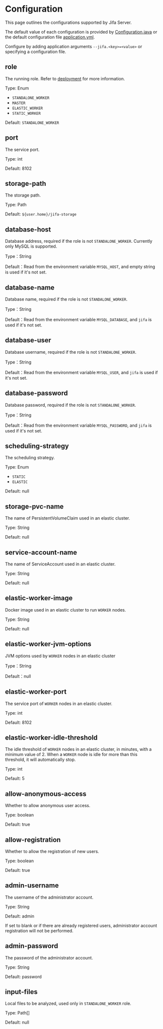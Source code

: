 # Configuration

This page outlines the configurations supported by Jifa Server.

The default value of each configuration is provided
by [Configuration.java](https://github.com/eclipse/jifa/blob/main/server/src/main/java/org/eclipse/jifa/server/Configuration.java)
or the default configuration
file [application.yml](https://github.com/eclipse/jifa/blob/main/server/src/main/resources/application.yml).

Configure by adding application arguments `--jifa.<key>=<value>` or specifying a configuration file.

## role

The running role. Refer to [deployment](./deployment) for more information.

Type: Enum

- `STANDALONE_WORKER`
- `MASTER`
- `ELASTIC_WORKER`
- `STATIC_WORKER`

Default: `STANDALONE_WORKER`

## port

The service port.

Type: int

Default: 8102

## storage-path

The storage path.

Type: Path

Default: `${user.home}/jifa-storage`

## database-host

Database address, required if the role is not `STANDALONE_WORKER`. Currently only MySQL is supported.

Type：String

Default：Read from the environment variable `MYSQL_HOST`, and empty string is used if it's not set.

## database-name

Database name, required if the role is not `STANDALONE_WORKER`.

Type：String

Default：Read from the environment variable `MYSQL_DATABASE`, and `jifa` is used if it's not set.

## database-user

Database username, required if the role is not `STANDALONE_WORKER`.

Type：String

Default：Read from the environment variable `MYSQL_USER`, and `jifa` is used if it's not set.

## database-password

Database password, required if the role is not `STANDALONE_WORKER`.

Type：String

Default：Read from the environment variable `MYSQL_PASSWORD`, and `jifa` is used if it's not set.

## scheduling-strategy

The scheduling strategy.

Type: Enum

- `STATIC`
- `ELASTIC`

Default: null

## storage-pvc-name

The name of PersistentVolumeClaim used in an elastic cluster.

Type: String

Default: null

## service-account-name

The name of ServiceAccount used in an elastic cluster.

Type: String

Default: null

## elastic-worker-image

Docker image used in an elastic cluster to run `WORKER` nodes.

Type: String

Default: null

## elastic-worker-jvm-options

JVM options used by `WORKER` nodes in an elastic cluster

Type：String

Default：null

## elastic-worker-port

The service port of `WORKER` nodes in an elastic cluster.

Type: int

Default: 8102

## elastic-worker-idle-threshold

The idle threshold of `WORKER` nodes in an elastic cluster, in minutes, with a minimum value of 2. When a `WORKER` node
is idle for more than this threshold, it will automatically stop.

Type: int

Default: 5

## allow-anonymous-access

Whether to allow anonymous user access.

Type: boolean

Default: true

## allow-registration

Whether to allow the registration of new users.

Type: boolean

Default: true

## admin-username

The username of the administrator account.

Type: String

Default: admin

If set to blank or if there are already registered users, administrator account registration will not be performed.

## admin-password

The password of the administrator account.

Type: String

Default: password

## input-files

Local files to be analyzed, used only in `STANDALONE_WORKER` role.

Type: Path[]

Default: null